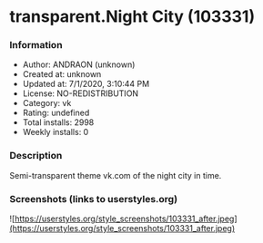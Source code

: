 # transparent.Night City (103331)

### Information
- Author: ANDRAON (unknown)
- Created at: unknown
- Updated at: 7/1/2020, 3:10:44 PM
- License: NO-REDISTRIBUTION
- Category: vk
- Rating: undefined
- Total installs: 2998
- Weekly installs: 0


### Description
Semi-transparent theme vk.com of the night city in time.


### Screenshots (links to userstyles.org)
![https://userstyles.org/style_screenshots/103331_after.jpeg](https://userstyles.org/style_screenshots/103331_after.jpeg)


